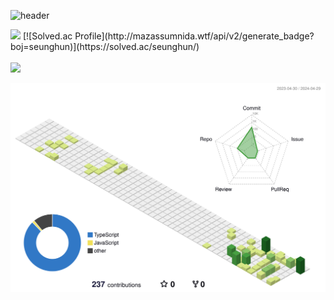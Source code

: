 ![header](https://capsule-render.vercel.app/api?type=slice&color=auto&height=200&section=header&text=Rero0124&fontSize=55&rotate=10&desc=Kim,%20Seunghun&descAlignY=40&fontAlignY=25)

<a> </a>

<!--
**Rero0124/Rero0124** is a ✨ _special_ ✨ repository because its `README.md` (this file) appears on your GitHub profile.

Here are some ideas to get you started:

- 🔭 I’m currently working on ...
- 🌱 I’m currently learning ...
- 👯 I’m looking to collaborate on ...
- 🤔 I’m looking for help with ...
- 💬 Ask me about ...
- 📫 How to reach me: ...
- 😄 Pronouns: ...
- ⚡ Fun fact: ...
-->

<img src="https://github-readme-stats.vercel.app/api/top-langs/?username=thundevistan&layout=compact&theme=tokyonight">
[![Solved.ac Profile](http://mazassumnida.wtf/api/v2/generate_badge?boj=seunghun)](https://solved.ac/seunghun/)
<br><br>
<img src="https://github-readme-stats.vercel.app/api?username=thundevistan&show_icons=true&theme=tokyonight">



![](./profile-3d-contrib/profile-green-animate.svg)